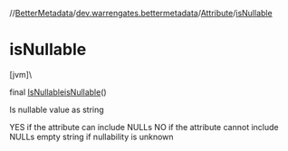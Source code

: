 //[BetterMetadata](../../../index.md)/[dev.warrengates.bettermetadata](../index.md)/[Attribute](index.md)/[isNullable](is-nullable.md)

# isNullable

[jvm]\

final [IsNullable](../-is-nullable/index.md)[isNullable](is-nullable.md)()

Is nullable value as string

YES if the attribute can include NULLs NO if the attribute cannot include NULLs empty string if nullability is unknown

